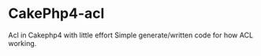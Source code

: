 # CakePhp4-acl
Acl in Cakephp4 with little effort
Simple generate/written code for how ACL working.
